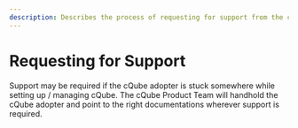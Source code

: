 ```yaml
---
description: Describes the process of requesting for support from the cQube Product Team
---
```


# Requesting for Support

Support may be required if the cQube adopter is stuck somewhere while setting up / managing cQube. The cQube Product Team will handhold the cQube adopter and point to the right documentations wherever support is required.
